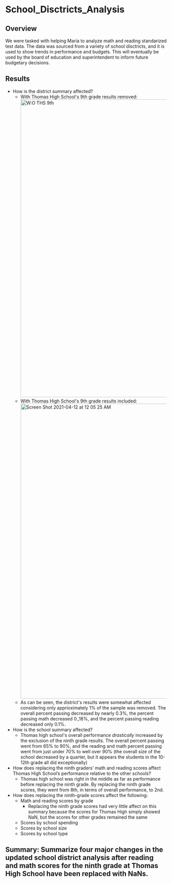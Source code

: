# School_Disctricts_Analysis

## Overview

We were tasked with helping Maria to analyze math and reading standarized test data. The data was sourced from a variety of school disctricts, and it is used to show trends in performance and budgets. This will eventually be used by the board of education and superintendent to inform future budgetary decisions.  

## Results

* How is the district summary affected?
  - With Thomas High School's 9th grade results removed: <img width="926" alt="W:O THS 9th" src="https://user-images.githubusercontent.com/80495710/114340633-0501d200-9b26-11eb-8d56-df645419d64b.png">
  - With Thomas High School's 9th grade results included: <img width="917" alt="Screen Shot 2021-04-12 at 12 05 25 AM" src="https://user-images.githubusercontent.com/80495710/114340761-42fef600-9b26-11eb-9bab-00011ae2e7c1.png">
  - As can be seen, the district's results were somewhat affected considering only apprioximately 1% of the sample was removed. The overall percent passing decreased by nearly 0.3%, the percent passing math decreased 0.,18%, and the percent passing reading decreased only 0.1%.
* How is the school summary affected?
  - Thomas high school's overall performance *drastically* increased by the exclusion of the ninth grade results. The overall percent passing went from 65% to 90%, and the reading and math percent passing went from just under 70% to well over 90% (the overall size of the school decreased by a quarter, but it appears the students in the 10-12th grade all did exceptionally)
* How does replacing the ninth graders’ math and reading scores affect Thomas High School’s performance relative to the other schools?
  - Thomas high school was right in the middle as far as performance before replacing the ninth grade. By replacing the ninth grade scores, they went from 8th, in terms of overall performance, to 2nd. 
* How does replacing the ninth-grade scores affect the following:
  - Math and reading scores by grade
    * Replacing the ninth grade scores had very little affect on this summary because the scores for Thomas High simply showed NaN, but the scores for other grades remained the same
  - Scores by school spending
  - Scores by school size
  - Scores by school type

## Summary: Summarize four major changes in the updated school district analysis after reading and math scores for the ninth grade at Thomas High School have been replaced with NaNs.
